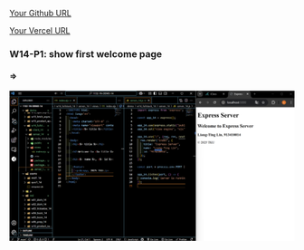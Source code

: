 [Your Github URL](https://github.com/zero2005x/1132-1N-DEMO-14)

[Your Vercel URL](https://1132-1N-DEMO-14.vercel.app)

### W14-P1: show first welcome page

#### =>

![](w14-p1.png)

```

```
